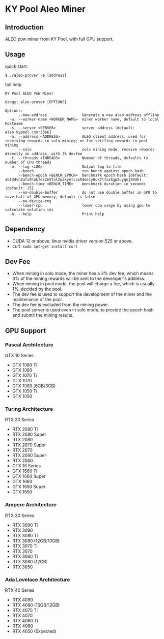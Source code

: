 # KY Pool Aleo Miner

## Introduction

ALEO pow miner from KY Pool, with full GPU support.

## Usage

quick start:

```
$ ./aleo-prover -a [address] 
```

full help:

```
KY Pool ALEO PoW Miner

Usage: aleo-prover [OPTIONS]

Options:
      --new-address                Generate a new aleo address offline
  -w, --worker-name <WORKER_NAME>  miner worker name, default to local hostname
  -s, --server <SERVER>            server address [default: aleo.kypool.com:3366]
  -a, --address <ADDRESS>          ALEO client address, used for receiving rewards in solo mining; or for settling rewards in pool mining
      --solo                       solo mining mode, receive rewards directly in address, with 3% devfee
  -t, --threads <THREADS>          Number of threads, defaults to number of CPU threads
  -o, --log <LOG>                  Output log to file
      --bench                      run bench against epoch hash
      --bench-epoch <BENCH_EPOCH>  benchmark epoch hash [default: ab134vh2afz9hpkfes2n97al2uakymtczx54eecy8uk7tfas5gp2uyqmj934h]
      --bench-time <BENCH_TIME>    benchmark duration in seconds [default: 15]
      --no-double-buffer           do not use double buffer in GPU to save half of GPU memory, default is false
      --no-device-rng              
      --lower-cpu                  lower cpu usage by using gpu to calculate solution ids
  -h, --help                       Print help
```

## Dependency

* CUDA 12 or above, linux nvidia driver version 525 or above.
* curl: ``` sudo apt-get install curl ```

## Dev Fee

* When mining in solo mode, the miner has a 3% dev fee, which means 3% of the mining rewards will be sent to the developer's address.
* When mining in pool mode, the pool will charge a fee, which is usually 1%, decided by the pool.
* The dev fee is used to support the development of the miner and the maintenance of the pool.
* The dev fee is excluded from the mining power.
* The pool server is used even in solo mode, to provide the epoch hash and submit the mining results.

## GPU Support

### Pascal Architecture

GTX 10 Series

* GTX 1080 Ti
* GTX 1080
* GTX 1070 Ti
* GTX 1070
* GTX 1060 (6GB/3GB)
* GTX 1050 Ti
* GTX 1050

### Turing Architecture

RTX 20 Series

* RTX 2080 Ti
* RTX 2080 Super
* RTX 2080
* RTX 2070 Super
* RTX 2070
* RTX 2060 Super
* RTX 2060
* GTX 16 Series
* GTX 1660 Ti
* GTX 1660 Super
* GTX 1660
* GTX 1650 Super
* GTX 1650
### Ampere Architecture

RTX 30 Series

* RTX 3090 Ti
* RTX 3090
* RTX 3080 Ti
* RTX 3080 (12GB/10GB)
* RTX 3070 Ti
* RTX 3070
* RTX 3060 Ti
* RTX 3060 (12GB)
* RTX 3050

### Ada Lovelace Architecture

RTX 40 Series

* RTX 4090
* RTX 4080 (16GB/12GB)
* RTX 4070 Ti
* RTX 4070
* RTX 4060 Ti
* RTX 4060
* RTX 4050 (Expected)